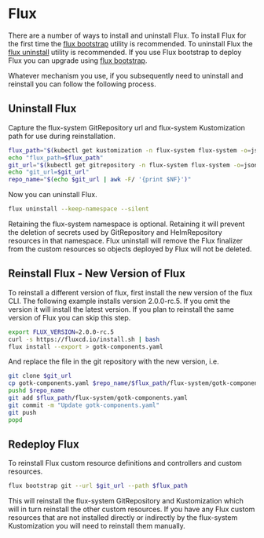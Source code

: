 
# Flux

There are a number of ways to install and uninstall Flux. To install Flux for the first time the [flux bootstrap](https://fluxcd.io/flux/cmd/flux_bootstrap/) utility is recommended. To uninstall Flux the [flux uninstall](https://fluxcd.io/flux/cmd/flux_uninstall/) utility is recommended. If you use Flux bootstrap to deploy Flux you can upgrade using [flux bootstrap](https://fluxcd.io/flux/installation/#bootstrap-upgrade).

Whatever mechanism you use, if you subsequently need to uninstall and reinstall you can follow the following process.

## Uninstall Flux

Capture the flux-system GitRepository url and flux-system Kustomization path for use during reinstallation.

```bash
flux_path="$(kubectl get kustomization -n flux-system flux-system -o=jsonpath='{@.spec.path}')"
echo "flux_path=$flux_path"
git_url="$(kubectl get gitrepository -n flux-system flux-system -o=jsonpath='{@.spec.url}')"
echo "git_url=$git_url"
repo_name="$(echo $git_url | awk -F/ '{print $NF}')"
```

Now you can uninstall Flux.

```bash
flux uninstall --keep-namespace --silent
```

Retaining the flux-system namespace is optional. Retaining it will prevent the deletion of secrets used by GitRepository and HelmRepository resources in that namespace. Flux uninstall will remove the Flux finalizer from the custom resources so objects deployed by Flux will not be deleted.

## Reinstall Flux - New Version of Flux

To reinstall a different version of flux, first install the new version of the flux CLI. The following example installs version 2.0.0-rc.5. If you omit the version it will install the latest version. If you plan to reinstall the same version of Flux you can skip this step.

```bash
export FLUX_VERSION=2.0.0-rc.5
curl -s https://fluxcd.io/install.sh | bash
flux install --export > gotk-components.yaml
```

And replace the file in the git repository with the new version, i.e.

```bash
git clone $git_url
cp gotk-components.yaml $repo_name/$flux_path/flux-system/gotk-components.yaml
pushd $repo_name
git add $flux_path/flux-system/gotk-components.yaml
git commit -m "Update gotk-components.yaml"
git push
popd
```

## Redeploy Flux

To reinstall Flux custom resource definitions and controllers and custom resources.
  
```bash
flux bootstrap git --url $git_url --path $flux_path
```

This will reinstall the flux-system GitRepository and Kustomization which will in turn reinstall the other custom resources. If you have any Flux custom resources that are not installed directly or indirectly by the flux-system Kustomization you will need to reinstall them manually.
